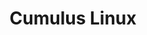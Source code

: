 ---
title: Cumulus Linux
layout: test
product: Cumulus Linux
version: "4.2"
type: test
bookhidden: true
---